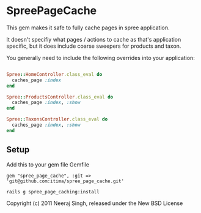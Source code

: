 SpreePageCache
===========

This gem makes it safe to fully cache pages in spree application.

It doesn't specifiy what pages / actions to cache as that's application specific, but it does include coarse sweepers for products and taxon.

You generally need to include the following overrides into your application:

````ruby

Spree::HomeController.class_eval do
  caches_page :index
end

Spree::ProductsController.class_eval do
  caches_page :index, :show
end

Spree::TaxonsController.class_eval do
  caches_page :index, :show
end

````


Setup
--------------------
Add this to your gem file Gemfile

    gem "spree_page_cache", :git => 'git@github.com:itima/spree_page_cache.git'

    rails g spree_page_caching:install


Copyright (c) 2011 Neeraj Singh, released under the New BSD License

